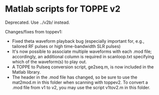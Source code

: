 # Matlab scripts for TOPPE v2

Deprecated. Use ../v2b/ instead.

Changes/fixes from toppev1:

 * Fixed theta waveform playback bug (especially important for, e.g., tailored RF pulses or high time-bandwidth SLR pulses)
 * It's now possible to associate multiple waveforms with each .mod file; accordingly, an additional column is required in scanloop.txt specifying which of the waveform(s) to play out.
 * A TOPPE to Pulseq conversion script, ge2seq.m, is now included in the Matlab library.
 * The header in the .mod file has changed, so be sure to use the mat2mod.m in this folder when scanning with toppev2. To convert a .mod file from v1 to v2, you may use the script v1tov2.m in this folder.



